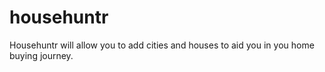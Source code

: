 # househuntr
Househuntr will allow you to add cities and houses to aid you in you home buying journey.